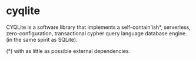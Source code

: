 # cyqlite
CYQLite is a software library that implements a self-contain'ish*, serverless, zero-configuration, transactional cypher query language database engine. (in the same spirit as SQLite).

(*) with as little as possible external dependencies.
